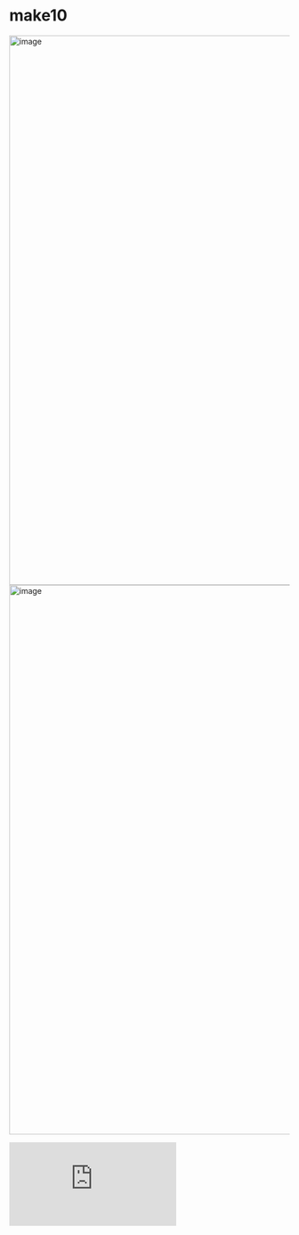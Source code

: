 # make10

<img width="1570" height="986" alt="image" src="https://github.com/user-attachments/assets/996afb70-9a64-4fef-a7b3-634ebd4a23ae" />

<img width="1570" height="986" alt="image" src="https://github.com/user-attachments/assets/afdb3681-ff00-465f-ab2f-b1bf7fcf54f5" />

![名称未設定.pdf](https://github.com/user-attachments/files/23064605/default.pdf)
